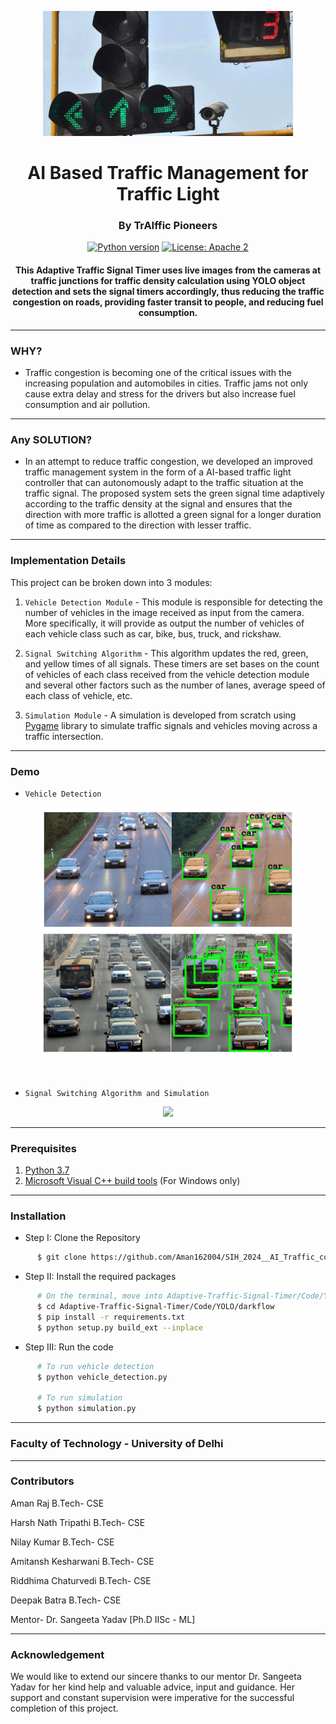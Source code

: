 <p align="center">
 <img height=200px src="./traffic-signal.jpg" alt="Traffic Signal Timer">
</p>

<h1 align="center">AI Based Traffic Management for Traffic Light
</h1>

<h3 align="center">By TrAIffic Pioneers

</h3>

<div align="center">

[![Python version](https://img.shields.io/badge/python-3.7-blue.svg)](https://www.python.org/downloads/release/python-370/)
[![License: Apache 2](https://img.shields.io/badge/License-Apache-yellow.svg)](https://www.apache.org/licenses/LICENSE-2.0)

<h4>This Adaptive Traffic Signal Timer uses live images from the cameras at traffic junctions for traffic density calculation using YOLO object detection and sets the signal timers accordingly, thus reducing the traffic congestion on roads, providing faster transit to people, and reducing fuel consumption.</h4>

</div>

-----------------------------------------
### WHY?

* Traffic congestion is becoming one of the critical issues with the increasing population and automobiles in cities. Traffic jams not only cause extra delay and stress for the drivers but also increase fuel consumption and air pollution. 

-----------------------------------------
### Any SOLUTION?

* In an attempt to reduce traffic congestion, we developed an improved traffic management system in the form of a AI-based traffic light controller that can autonomously adapt to the traffic situation at the traffic signal. The proposed system sets the green signal time adaptively according to the traffic density at the signal and ensures that the direction with more traffic is allotted a green signal for a longer duration of time as compared to the direction with lesser traffic. 

------------------------------------------
### Implementation Details

This project can be broken down into 3 modules:

1. `Vehicle Detection Module` - This module is responsible for detecting the number of vehicles in the image received as input from the camera. More specifically, it will provide as output the number of vehicles of each vehicle class such as car, bike, bus, truck, and rickshaw.

2. `Signal Switching Algorithm` - This algorithm updates the red, green, and yellow times of all signals. These timers are set bases on the count of vehicles of each class received from the vehicle detection module and several other factors such as the number of lanes, average speed of each class of vehicle, etc. 

3. `Simulation Module` - A simulation is developed from scratch using [Pygame](https://www.pygame.org/news) library to simulate traffic signals and vehicles moving across a traffic intersection.


------------------------------------------
### Demo

* `Vehicle Detection`

<p align="center">
 <img height=400px src="./vehicle-detection.png" alt="Vehicle Detection">
</p>

<br> 

* `Signal Switching Algorithm and Simulation`

<p align="center">
    <img src="./Demo.gif">
</p>

------------------------------------------
### Prerequisites

1. [Python 3.7](https://www.python.org/downloads/release/python-370/)
2. [Microsoft Visual C++ build tools](http://go.microsoft.com/fwlink/?LinkId=691126&fixForIE=.exe.) (For Windows only)

------------------------------------------
### Installation

* Step I: Clone the Repository
```sh
      $ git clone https://github.com/Aman162004/SIH_2024__AI_Traffic_control_system.git
```
* Step II: Install the required packages
```sh
      # On the terminal, move into Adaptive-Traffic-Signal-Timer/Code/YOLO/darkflow directory
      $ cd Adaptive-Traffic-Signal-Timer/Code/YOLO/darkflow
      $ pip install -r requirements.txt
      $ python setup.py build_ext --inplace
```

* Step III: Run the code
```sh
      # To run vehicle detection
      $ python vehicle_detection.py
      
      # To run simulation
      $ python simulation.py
```

------------------------------------------


### Faculty of Technology - University of Delhi

------------------------------------------
### Contributors

Aman Raj B.Tech- CSE

Harsh Nath Tripathi B.Tech- CSE

Nilay Kumar B.Tech- CSE

Amitansh Kesharwani B.Tech- CSE

Riddhima Chaturvedi B.Tech- CSE

Deepak Batra B.Tech- CSE

Mentor- Dr. Sangeeta Yadav [Ph.D IISc - ML]



------------------------------------------
### Acknowledgement

We would like to extend our sincere thanks to our mentor Dr. Sangeeta Yadav for her kind help and valuable advice, input and guidance. Her support and constant supervision were imperative for the successful completion of this project.
